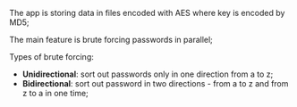 The app is storing data in files encoded with AES where key is encoded by MD5;

The main feature is brute forcing passwords in parallel;

Types of brute forcing:

- **Unidirectional**: sort out passwords only in one direction from a to z;
- **Bidirectional**: sort out password in two directions - from a to z and from z to a in one time;